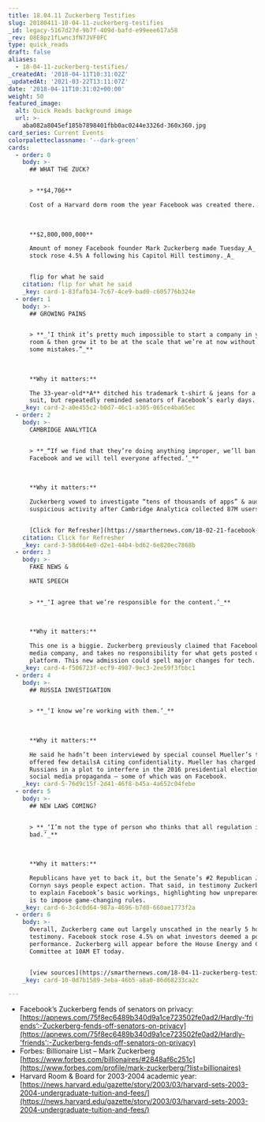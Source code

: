 ```yaml
---
title: 18.04.11 Zuckerberg Testifies
slug: 20180411-18-04-11-zuckerberg-testifies
_id: legacy-5167d27d-9b7f-409d-bafd-e99eee617a58
_rev: O8E8pz1fLwnc3fN7JVF0FC
type: quick_reads
draft: false
aliases:
  - 18-04-11-zuckerberg-testifies/
_createdAt: '2018-04-11T10:31:02Z'
_updatedAt: '2021-03-22T13:11:07Z'
date: '2018-04-11T10:31:02+00:00'
weight: 50
featured_image:
  alt: Quick Reads background image
  url: >-
    aba082a8045ef185b7898401fbb0ac0244e3326d-360x360.jpg
card_series: Current Events
colorpaletteclassname: '--dark-green'
cards:
  - order: 0
    body: >-
      ## WHAT THE ZUCK?


      > **$4,706**  

      Cost of a Harvard dorm room the year Facebook was created there.  
        
        
        
      **$2,800,000,000**  

      Amount of money Facebook founder Mark Zuckerberg made Tuesday_A_ as the
      stock rose 4.5% A following his Capitol Hill testimony._A_


      flip for what he said
    citation: flip for what he said
    _key: card-1-83fafb34-7c67-4ce9-bad0-c605776b324e
  - order: 1
    body: >-
      ## GROWING PAINS


      > **_‘I think it’s pretty much impossible to start a company in your dorm
      room & then grow it to be at the scale that we’re at now without making
      some mistakes.”_**  
        
        
        
      **Why it matters:**  

      The 33-year-old**A** ditched his trademark t-shirt & jeans for a navy
      suit, but repeatedly reminded senators of Facebook’s early days.
    _key: card-2-a0e455c2-b0d7-46c1-a305-065ce4ba65ec
  - order: 2
    body: >-
      CAMBRIDGE ANALYTICA


      > **_“If we find that they’re doing anything improper, we’ll ban them from
      Facebook and we will tell everyone affected.’_**  
        
        
        
      **Why it matters:**  

      Zuckerberg vowed to investigate “tens of thousands of apps” & audit
      suspicious activity after Cambridge Analytica collected 87M users data.


      [Click for Refresher](https://smarthernews.com/18-02-21-facebook-fixes/)
    citation: Click for Refresher
    _key: card-3-58d664e0-d2e1-44b4-bd62-6e820ec7868b
  - order: 3
    body: >-
      FAKE NEWS &  

      HATE SPEECH


      > **_‘I agree that we’re responsible for the content.’_**  
        
        
        
      **Why it matters:**  

      This one is a biggie. Zuckerberg previously claimed that Facebook is not a
      media company, and takes no responsibility for what gets posted on the
      platform. This new admission could spell major changes for tech.
    _key: card-4-f506723f-ecf9-4987-9ec3-2ee59f3fbbc1
  - order: 4
    body: >-
      ## RUSSIA INVESTIGATION


      > **_‘I know we’re working with them.’_**  
        
        
        
      **Why it matters:**  

      He said he hadn’t been interviewed by special counsel Mueller’s team, but
      offered few detailsA citing confidentiality. Mueller has charged 13
      Russians in a plot to interfere in the 2016 presidential election through
      social media propaganda – some of which was on Facebook.
    _key: card-5-76d9c15f-2d41-46f8-b45a-4a652c04febe
  - order: 5
    body: >-
      ## NEW LAWS COMING?


      > **_‘I’m not the type of person who thinks that all regulation is
      bad.’_**  
        
        
        
      **Why it matters:**  

      Republicans have yet to back it, but the Senate’s #2 Republican John
      Cornyn says people expect action. That said, in testimony Zuckerberg had
      to explain Facebook’s basic workings, highlighting how unprepared Congress
      is to impose game-changing rules.
    _key: card-6-3c4c0d64-987a-4696-b7d0-660ae1773f2a
  - order: 6
    body: >-
      Overall, Zuckerberg came out largely unscathed in the nearly 5 hours of
      testimony. Facebook stock rose 4.5% on what investors deemed a positive
      performance. Zuckerberg will appear before the House Energy and Commerce
      Committee at 10AM ET today.


      [view sources](https://smarthernews.com/18-04-11-zuckerberg-testifies/)
    _key: card-10-0d7b1589-3eba-46b5-a8a0-86d68233ca2c

---
```

* Facebook’s Zuckerberg fends of senators on privacy:  
[https://apnews.com/75f8ec6489b340d9a1ce723502fe0ad2/Hardly-‘friends’:-Zuckerberg-fends-off-senators-on-privacy](https://apnews.com/75f8ec6489b340d9a1ce723502fe0ad2/Hardly-'friends':-Zuckerberg-fends-off-senators-on-privacy)
* Forbes: Billionaire List – Mark Zuckerberg  
[https://www.forbes.com/billionaires/#2848af6c251c](https://www.forbes.com/profile/mark-zuckerberg/?list=billionaires)
* Harvard Room & Board for 2003-2004 academic year:  
[https://news.harvard.edu/gazette/story/2003/03/harvard-sets-2003-2004-undergraduate-tuition-and-fees/](https://news.harvard.edu/gazette/story/2003/03/harvard-sets-2003-2004-undergraduate-tuition-and-fees/)